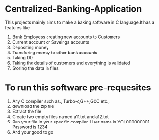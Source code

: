 # Centralized-Banking-Application
This projects mainly aims to make a baking software in C language.It has a features like
1) Bank Employess creating new accounts to Customers
2) Current account or Saveings accounts
3) Depositing money
4) Transfering money to other bank accounts
5) Taking DD
6) Taking the details of customers and everything is validated
7) Storing the data in files


# To run this software pre-requesites
1) Any C compiler such as., Turbo-c,G++,GCC etc.,
2) download the zip file
3) Extract the file
4) Create two empty files named a11.txt and a12.txt
5) Run your file in your specific compiler. User name is YOLO00000001 Password is 1234
6) And your good to go
